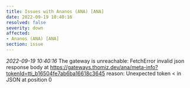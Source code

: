 ```yaml
---
title: Issues with Ananos (ANA) [ANA]
date: 2022-09-19 10:40:16
resolved: false
severity: down
affected:
- Ananos (ANA) [ANA]
section: issue
---
```


*2022-09-19 10:40:16* The gateway is unreachable: FetchError invalid json response body at https://gateways.thomiz.dev/ana/meta-info?tokenId=tti_b16504fe7ab6ba16618c3645 reason: Unexpected token < in JSON at position 0